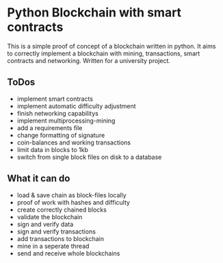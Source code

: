 # Python Blockchain with smart contracts

This is a simple proof of concept of a blockchain written in python.
It aims to correctly implement a blockchain with mining, transactions, smart contracts and networking.
Written for a university project.

## ToDos

- implement smart contracts
- implement automatic difficulty adjustment
- finish networking capabilitys
- implement multiprocessing-mining
- add a requirements file
- change formatting of signature
- coin-balances and working transactions
- limit data in blocks to 1kb
- switch from single block files on disk to a database

## What it can do

- load & save chain as block-files locally
- proof of work with hashes and difficulty
- create correctly chained blocks
- validate the blockchain
- sign and verify data
- sign and verify transactions
- add transactions to blockchain
- mine in a seperate thread
- send and receive whole blockchains

